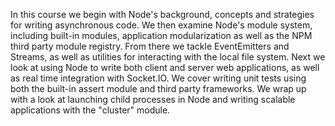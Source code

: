 In this course we begin with Node's background, concepts and strategies for writing asynchronous code. We then examine Node's module system, including built-in modules, application modularization as well as the NPM third party module registry. From there we tackle EventEmitters and Streams, as well as utilities for interacting with the local file system. Next we look at using Node to write both client and server web applications, as well as real time integration with Socket.IO. We cover writing unit tests using both the built-in assert module and third party frameworks. We wrap up with a look at launching child processes in Node and writing scalable applications with the "cluster" module.